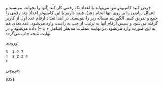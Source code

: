 فرض کنید کامپیوتر تنها می‌تواند با اعداد تک رقمی كار كند (آنها را بخواند، بنويسيد و اعمال رياضی را بر روی آنها انجام دهد). قصد داريم با اين كامپيوتر اعداد چند رقمی را جمع و تفريق كنيم. الگوريتم مساله زير را بنويسيد. در ابتدا تعداد ارقام عدد اول از كاربر گرفته می‌شود و سپس ارقام آنها به ترتيب از چپ به راست وارد می‌شود. عدد بعدی هم به اين صورت وارد می‌شود. در نهايت عمليات مدنظر (شامل + يا –) داده می‌شود و در نهايت نتيجه چاپ می‌گردد.

ورودی:

```sh
3  1 2 7
4  8 2 2 4
+
```

خروجی:

```sh
8351
```